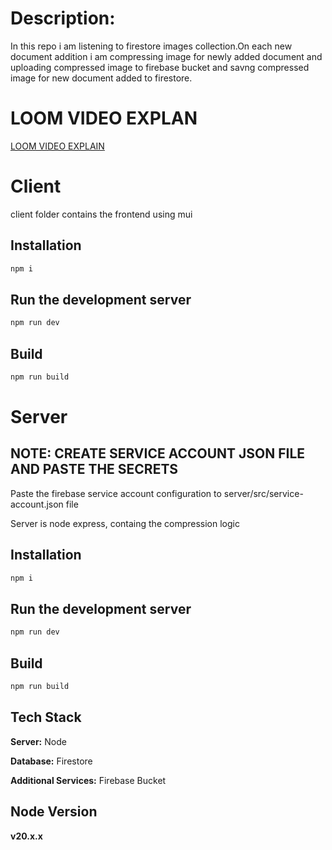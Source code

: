 # Description:

In this repo i am listening to firestore images collection.On each new document addition i am compressing image for newly added document and uploading compressed image to firebase bucket and savng compressed image for new document added to firestore.


# LOOM VIDEO EXPLAN

[LOOM VIDEO EXPLAIN](https://www.loom.com/share/531009ced61445b18f7bfe5673241cff?sid=b4abc970-8371-4d3c-ab8a-67e7bbc09c1d)

# Client
client folder contains the frontend using mui

## Installation

```bash
npm i
```

## Run the development server
```bash
npm run dev
```

## Build 
```bash
npm run build
```

# Server

## NOTE: CREATE SERVICE ACCOUNT JSON FILE AND PASTE THE SECRETS

Paste the firebase service account configuration to server/src/service-account.json file

Server is node express, containg the compression logic
## Installation

```bash
npm i
```

## Run the development server
```bash
npm run dev
```

## Build 
```bash
npm run build
```


## Tech Stack

**Server:** Node

**Database:** Firestore

**Additional Services:** Firebase Bucket

## Node Version

**v20.x.x**